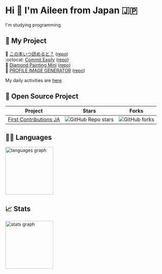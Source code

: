 # Hi 👋 I'm Aileen from Japan 🇯🇵

I'm studying programming.

## 🎁 My Project

📖 [この本いつ読めると？](https://pss-aileen.github.io/project-when-can-i-read-the-book/) ([repo](https://github.com/pss-aileen/project-when-can-i-read-the-book))<br>
:octocat: [Commit Easily](https://pss-aileen.github.io/project-github-commit-message/) ([repo](https://github.com/pss-aileen/project-github-commit-message))<br>
💎 [Diamond Painting Mini](https://pss-aileen.github.io/project-github-commit-message/) ([repo](https://github.com/pss-aileen/project-diamond-painting-3x3))<br>
👤 [PROFILE IMAGE GENERATOR](https://pss-aileen.github.io/project-profile-image-generator/) ([repo](https://github.com/pss-aileen/project-profile-image-generator))

My daily activities are [here](https://github.com/pss-aileen/TIL).


## 🫶 Open Source Project

| Project | Stars | Forks |
|---|---|---|
| [First Contributions JA](https://github.com/first-contributions-ja/first-contributions-ja.github.io) | ![GitHub Repo stars](https://img.shields.io/github/stars/first-contributions-ja/first-contributions-ja.github.io?style=flat-square) | ![GitHub forks](https://img.shields.io/github/forks/first-contributions-ja/first-contributions-ja.github.io?style=flat-square) | 

<!-- https://shields.io/badges/git-hub-repo-stars -->

## 👩‍💻 Languages

<div align="left">
  <img src="https://github-readme-stats.vercel.app/api/top-langs?username=pss-aileen&locale=en&hide_title=false&layout=compact&card_width=320&langs_count=5&theme=dracula&hide_border=false&order=2" height="150" alt="languages graph"  />
</div>

## 📈 Stats

<div align="left">
  <img src="https://github-readme-stats.vercel.app/api?username=pss-aileen&hide_title=false&hide_rank=false&show_icons=true&include_all_commits=true&count_private=true&disable_animations=false&theme=dracula&locale=en&hide_border=false&order=1" height="150" alt="stats graph"  />
</div>
